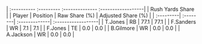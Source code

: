 | :---------- :--------- :-------------- :------------------|
|                      Rush Yards Share                     |
| Player    | Position | Raw Share (%) | Adjusted Share (%) |
| :---------| :--------| :-------------| :------------------|
| T.Jones   | RB       | 77.1          | 77.1               |
| F.Sanders | WR       | 7.1           | 7.1                |
| F.Jones   | TE       | 0.0           | 0.0                |
| B.Gilmore | WR       | 0.0           | 0.0                |
| A.Jackson | WR       | 0.0           | 0.0                |
